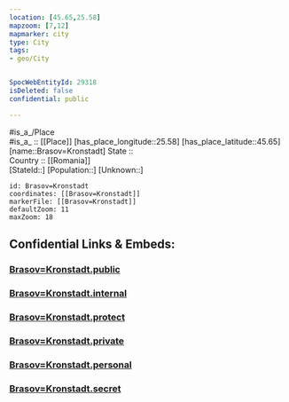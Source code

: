 ```yaml
---
location: [45.65,25.58] 
mapzoom: [7,12] 
mapmarker: city 
type: City
tags:
- geo/City


SpocWebEntityId: 29318
isDeleted: false
confidential: public

---
```

#is_a_/Place  
#is_a_ :: [[Place]] 
[has_place_longitude::25.58] 
[has_place_latitude::45.65] 
[name::Brasov=Kronstadt] 
State ::  
Country :: [[Romania]]  
[StateId::] 
[Population::] 
[Unknown::] 


```leaflet
id: Brasov=Kronstadt
coordinates: [[Brasov=Kronstadt]] 
markerFile: [[Brasov=Kronstadt]] 
defaultZoom: 11 
maxZoom: 18
```


## Confidential Links & Embeds: 

### [Brasov=Kronstadt.public](/_public/\Earth\Continent\Europe\Europe~East\Romania\Regions~Romania\Romania~Centru\Brasov\CityBrasov=Kronstadt.public.md) 

### [Brasov=Kronstadt.internal](/_internal/\Earth\Continent\Europe\Europe~East\Romania\Regions~Romania\Romania~Centru\Brasov\CityBrasov=Kronstadt.internal.md) 

### [Brasov=Kronstadt.protect](/_protect/\Earth\Continent\Europe\Europe~East\Romania\Regions~Romania\Romania~Centru\Brasov\CityBrasov=Kronstadt.protect.md) 

### [Brasov=Kronstadt.private](/_private/\Earth\Continent\Europe\Europe~East\Romania\Regions~Romania\Romania~Centru\Brasov\CityBrasov=Kronstadt.private.md) 

### [Brasov=Kronstadt.personal](/_personal/\Earth\Continent\Europe\Europe~East\Romania\Regions~Romania\Romania~Centru\Brasov\CityBrasov=Kronstadt.personal.md) 

### [Brasov=Kronstadt.secret](/_secret/\Earth\Continent\Europe\Europe~East\Romania\Regions~Romania\Romania~Centru\Brasov\CityBrasov=Kronstadt.secret.md)

